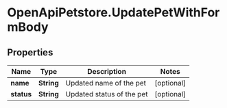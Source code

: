 # OpenApiPetstore.UpdatePetWithFormBody

## Properties

Name | Type | Description | Notes
------------ | ------------- | ------------- | -------------
**name** | **String** | Updated name of the pet | [optional] 
**status** | **String** | Updated status of the pet | [optional] 


